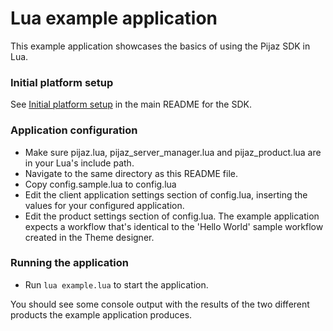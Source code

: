 Lua example application
===========================

This example application showcases the basics of using the Pijaz SDK in Lua.


### Initial platform setup

See [Initial platform setup](https://github.com/pijaz/pijaz-sdk#initial-platform-setup) in the main README for the SDK.


### Application configuration

* Make sure pijaz.lua, pijaz_server_manager.lua and pijaz_product.lua are in your Lua's include path.
* Navigate to the same directory as this README file.
* Copy config.sample.lua to config.lua
* Edit the client application settings section of config.lua, inserting the values for your configured application.
* Edit the product settings section of config.lua. The example application expects a workflow that's identical to the 'Hello World' sample workflow created in the Theme designer.


### Running the application

* Run `lua example.lua` to start the application.

You should see some console output with the results of the two different products the example application produces.

